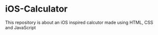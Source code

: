 # iOS-Calculator
This repository is about an iOS inspired calcutor made using HTML, CSS and JavaScript
